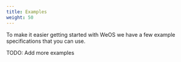 ```yaml
---
title: Examples
weight: 50
---
```


To make it easier getting started with WeOS we have a few example specifications that you can use.

TODO: Add more examples